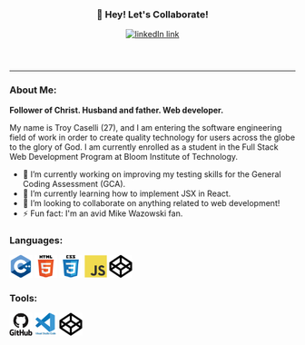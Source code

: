 <header>
  <div align='center'>
    <h3>👋 Hey! Let's Collaborate!</h3>
    <a href='https://www.linkedin.com/in/troy-caselli-7364b3246/'>
      <img src='https://img.shields.io/badge/LinkedIn-blue?logo=linkedin&logoColor=white&style=for-the-badge' alt='linkedIn link'/>
    </a>
  </div>
</header>

---


### About Me:
<b>Follower of Christ. Husband and father. Web developer.</b>

My name is Troy Caselli (27), and I am entering the software engineering field of work in order to create quality technology for users across the globe to the glory of God. I  am currently enrolled as a student in the Full Stack Web Development Program at Bloom Institute of Technology.

- 🔭 I’m currently working on improving my testing skills for the General Coding Assessment (GCA).
- 🌱 I’m currently learning how to implement JSX in React.
- 👯 I’m looking to collaborate on anything related to web development!
- ⚡ Fun fact: I'm an avid Mike Wazowski fan.
 
### Languages:
<div>
  <img src='https://github.com/devicons/devicon/blob/master/icons/cplusplus/cplusplus-original.svg' alt='c++ icon' height='40px' width='auto'/>
  <img src='https://github.com/devicons/devicon/blob/master/icons/html5/html5-original-wordmark.svg' alt='html icon' height='40px' width='auto'/>
  <img src='https://github.com/devicons/devicon/blob/master/icons/css3/css3-original-wordmark.svg' alt='css icon' height='40px' width='auto'/>
  <img src='https://github.com/devicons/devicon/blob/master/icons/javascript/javascript-original.svg' alt='javascript icon' height='40px' width='auto'/>
  <img src='https://github.com/devicons/devicon/blob/master/icons/codepen/codepen-plain.svg' alt='react icon' height='40px' width='auto'/>
  <img src='' alt='' height='40px' width='auto'/>
  <img src='' alt='' height='40px' width='auto'/>
  <img src='' alt='' height='40px' width='auto'/>
</div>

### Tools:
<div>
  <img src='https://github.com/devicons/devicon/blob/master/icons/github/github-original-wordmark.svg' alt='github icon' height='40px' width='auto'/>
  <img src='https://github.com/devicons/devicon/blob/master/icons/vscode/vscode-original-wordmark.svg' alt='vs code icon' height='40px' width='auto'/>
  <img src='https://github.com/devicons/devicon/blob/master/icons/codepen/codepen-plain.svg' alt='codepen icon' height='40px' width='auto'/>
  <img src='' alt='' height='40px' width='auto'/>
  <img src='' alt='' height='40px' width='auto'/>
  <img src='' alt='' height='40px' width='auto'/>
</div>
 
<!--
**troycaselli/troycaselli** is a ✨ _special_ ✨ repository because its `README.md` (this file) appears on your GitHub profile.
-->
